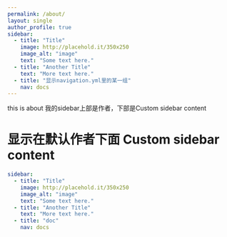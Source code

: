 ```yaml
---
permalink: /about/
layout: single
author_profile: true
sidebar:
  - title: "Title"
    image: http://placehold.it/350x250
    image_alt: "image"
    text: "Some text here."
  - title: "Another Title"
    text: "More text here."
  - title: "显示navigation.yml里的某一组"  
    nav: docs
---
```

this is about
我的sidebar上部是作者，下部是Custom sidebar content

# 显示在默认作者下面 Custom sidebar content
```yaml
sidebar:
  - title: "Title"
    image: http://placehold.it/350x250
    image_alt: "image"
    text: "Some text here."
  - title: "Another Title"
    text: "More text here."
  - title: "doc"  
    nav: docs  
```